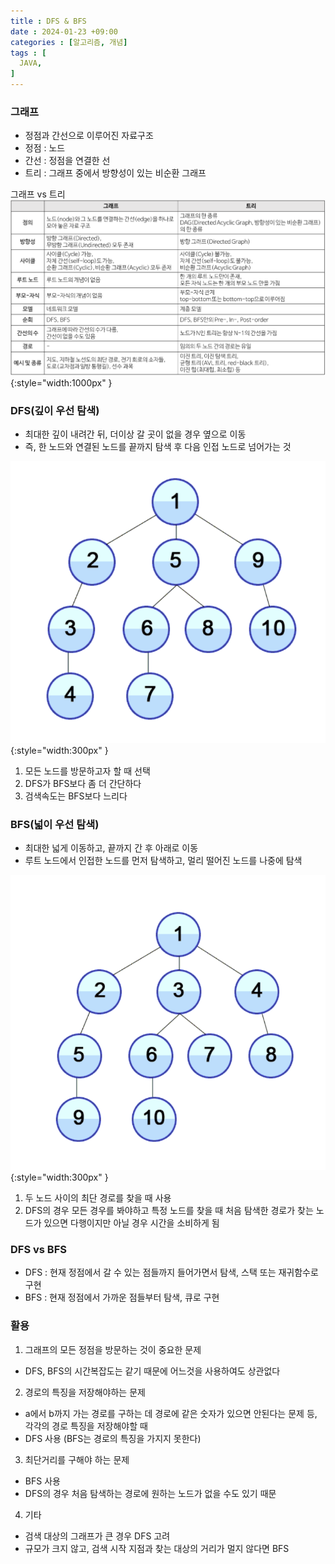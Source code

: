 ```yaml
---
title : DFS & BFS
date : 2024-01-23 +09:00
categories : [알고리즘, 개념]
tags : [
  JAVA,
]
---
```

<!-- ![](/assets/img/Spring/aaaa.png){:style="border:1px solid #eaeaea; border-radius: 7px; padding: 0px;" } -->
<!-- ![](/assets/img/alg/1-1.png){:style="width:1000px" } -->

### 그래프
- 정점과 간선으로 이루어진 자료구조
- 정점 : 노드
- 간선 : 정점을 연결한 선
- 트리 : 그래프 중에서 방향성이 있는 비순환 그래프

그래프 vs 트리
![](/assets/img/alg/3-4.png){:style="width:1000px" }

### DFS(깊이 우선 탐색)
- 최대한 깊이 내려간 뒤, 더이상 갈 곳이 없을 경우 옆으로 이동
- 즉, 한 노드와 연결된 노드를 끝까지 탐색 후 다음 인접 노드로 넘어가는 것

![](/assets/img/alg/3-5.png){:style="width:300px" }

1. 모든 노드를 방문하고자 할 때 선택
2. DFS가 BFS보다 좀 더 간단하다
3. 검색속도는 BFS보다 느리다

### BFS(넓이 우선 탐색)
- 최대한 넓게 이동하고, 끝까지 간 후 아래로 이동
- 루트 노드에서 인접한 노드를 먼저 탐색하고, 멀리 떨어진 노드를 나중에 탐색

![](/assets/img/alg/3-6.png){:style="width:300px" }

1. 두 노드 사이의 최단 경로를 찾을 때 사용
2. DFS의 경우 모든 경우를 봐야하고 특정 노드를 찾을 때 처음 탐색한 경로가 찾는 노드가 있으면 다행이지만 아닐 경우 시간을 소비하게 됨

### DFS vs BFS
- DFS : 현재 정점에서 갈 수 있는 점들까지 들어가면서 탐색, 스택 또는 재귀함수로 구현
- BFS : 현재 정점에서 가까운 점들부터 탐색, 큐로 구현

### 활용
1. 그래프의 모든 정점을 방문하는 것이 중요한 문제
- DFS, BFS의 시간복잡도는 같기 때문에 어느것을 사용하여도 상관없다
2. 경로의 특징을 저장해야하는 문제
- a에서 b까지 가는 경로를 구하는 데 경로에 같은 숫자가 있으면 안된다는 문제 등, 각각의 경로 특징을 저장해야할 때
- DFS 사용 (BFS는 경로의 특징을 가지지 못한다)
3. 최단거리를 구해야 하는 문제
- BFS 사용
- DFS의 경우 처음 탐색하는 경로에 원하는 노드가 없을 수도 있기 때문
4. 기타
- 검색 대상의 그래프가 큰 경우 DFS 고려
- 규모가 크지 않고, 검색 시작 지점과 찾는 대상의 거리가 멀지 않다면 BFS
